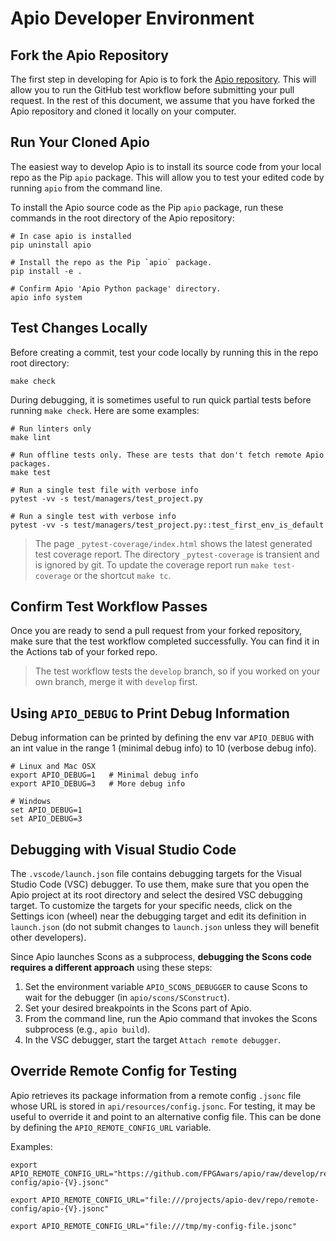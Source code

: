 # Apio Developer Environment

## Fork the Apio Repository

The first step in developing for Apio is to fork the [Apio repository](https://github.com/FPGAwars/apio). This will allow you to run the GitHub test workflow before submitting your pull request. In the rest of this document, we assume that you have forked the Apio repository and cloned it locally on your computer.

## Run Your Cloned Apio

The easiest way to develop Apio is to install its source code from your local repo as the Pip `apio` package. This will allow you to test your edited code by running `apio` from the command line.

To install the Apio source code as the Pip `apio` package, run these commands in the root directory of the Apio repository:

```
# In case apio is installed
pip uninstall apio

# Install the repo as the Pip `apio` package.
pip install -e .

# Confirm Apio 'Apio Python package' directory.
apio info system
```

## Test Changes Locally

Before creating a commit, test your code locally by running this in the repo root directory:

```shell
make check
```

During debugging, it is sometimes useful to run quick partial tests before running `make check`. Here are some examples:

```shell
# Run linters only
make lint

# Run offline tests only. These are tests that don't fetch remote Apio packages.
make test

# Run a single test file with verbose info
pytest -vv -s test/managers/test_project.py

# Run a single test with verbose info
pytest -vv -s test/managers/test_project.py::test_first_env_is_default
```

> The page `_pytest-coverage/index.html` shows the latest generated test
> coverage report. The directory `_pytest-coverage` is transient and is 
> ignored by git. To update the coverage report run `make test-coverage` or
> the shortcut `make tc`.

## Confirm Test Workflow Passes

Once you are ready to send a pull request from your forked repository, make sure that the test workflow completed successfully. You can find it in the Actions tab of your forked repo.

> The test workflow tests the `develop` branch, so if you worked on your own branch, merge it with `develop` first.

## Using `APIO_DEBUG` to Print Debug Information

Debug information can be printed by defining the env var `APIO_DEBUG` with an
int value in the range 1 (minimal debug info) to 10 (verbose debug info).

```
# Linux and Mac OSX
export APIO_DEBUG=1   # Minimal debug info
export APIO_DEBUG=3   # More debug info

# Windows
set APIO_DEBUG=1
set APIO_DEBUG=3
```

## Debugging with Visual Studio Code

The `.vscode/launch.json` file contains debugging targets for the Visual Studio Code (VSC) debugger. To use them, make sure that you open the Apio project at its root directory and select the desired VSC debugging target. To customize the targets for your specific needs, click on the Settings icon (wheel) near the debugging target and edit its definition in `launch.json` (do not submit changes to `launch.json` unless they will benefit other developers).

Since Apio launches Scons as a subprocess, **debugging the Scons code requires a different approach** using these steps:

1. Set the environment variable `APIO_SCONS_DEBUGGER` to cause Scons to wait for the debugger (in `apio/scons/SConstruct`).
2. Set your desired breakpoints in the Scons part of Apio.
3. From the command line, run the Apio command that invokes the Scons subprocess (e.g., `apio build`).
4. In the VSC debugger, start the target `Attach remote debugger`.

## Override Remote Config for Testing

Apio retrieves its package information from a remote config `.jsonc` file whose URL is stored in `api/resources/config.jsonc`. For testing, it may be useful to override it and point to an alternative config file. This can be done by defining the `APIO_REMOTE_CONFIG_URL` variable.

Examples:

```
export APIO_REMOTE_CONFIG_URL="https://github.com/FPGAwars/apio/raw/develop/remote-config/apio-{V}.jsonc"

export APIO_REMOTE_CONFIG_URL="file:///projects/apio-dev/repo/remote-config/apio-{V}.jsonc"

export APIO_REMOTE_CONFIG_URL="file:///tmp/my-config-file.jsonc"
```
